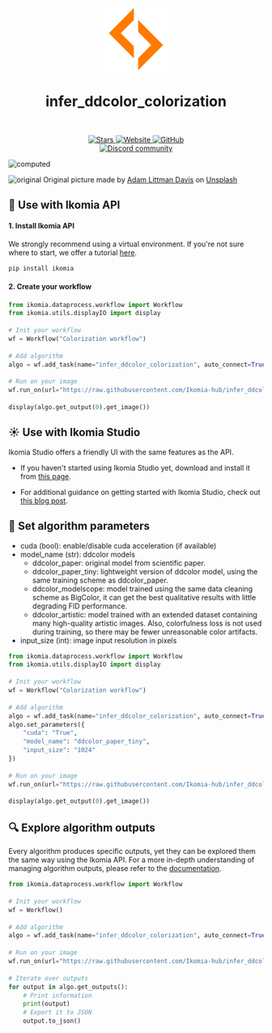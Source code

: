 <div align="center">
  <img src="https://raw.githubusercontent.com/Ikomia-hub/infer_ddcolor_colorization/main/images/icon.png" alt="Algorithm icon">
  <h1 align="center">infer_ddcolor_colorization</h1>
</div>
<br />
<p align="center">
    <a href="https://github.com/Ikomia-hub/infer_ddcolor_colorization">
        <img alt="Stars" src="https://img.shields.io/github/stars/Ikomia-hub/infer_ddcolor_colorization">
    </a>
    <a href="https://app.ikomia.ai/hub/">
        <img alt="Website" src="https://img.shields.io/website/http/app.ikomia.ai/en.svg?down_color=red&down_message=offline&up_message=online">
    </a>
    <a href="https://github.com/Ikomia-hub/infer_ddcolor_colorization/blob/main/LICENSE.md">
        <img alt="GitHub" src="https://img.shields.io/github/license/Ikomia-hub/infer_ddcolor_colorization.svg?color=blue">
    </a>    
    <br>
    <a href="https://discord.com/invite/82Tnw9UGGc">
        <img alt="Discord community" src="https://img.shields.io/badge/Discord-white?style=social&logo=discord">
    </a> 
</p>

![computed](https://raw.githubusercontent.com/Ikomia-hub/infer_ddcolor_colorization/main/images/result.png)

![original](https://unsplash.com/photos/CIian0EjHAU/download?ixid=M3wxMjA3fDB8MXxhbGx8fHx8fHx8fHwxNzA1NTc0Nzk0fA&force=true)
Original picture made by <a href="https://unsplash.com/fr/@adamlittmandavis?utm_content=creditCopyText&utm_medium=referral&utm_source=unsplash">Adam Littman Davis</a> on <a href="https://unsplash.com/fr/photos/photo-en-niveaux-de-gris-de-montagnes-et-darbres-CIian0EjHAU?utm_content=creditCopyText&utm_medium=referral&utm_source=unsplash">Unsplash</a>
  
## :rocket: Use with Ikomia API

#### 1. Install Ikomia API

We strongly recommend using a virtual environment. If you're not sure where to start, we offer a tutorial [here](https://www.ikomia.ai/blog/a-step-by-step-guide-to-creating-virtual-environments-in-python).

```sh
pip install ikomia
```

#### 2. Create your workflow

```python
from ikomia.dataprocess.workflow import Workflow
from ikomia.utils.displayIO import display

# Init your workflow
wf = Workflow("Colorization workflow")

# Add algorithm
algo = wf.add_task(name="infer_ddcolor_colorization", auto_connect=True)

# Run on your image  
wf.run_on(url="https://raw.githubusercontent.com/Ikomia-hub/infer_ddcolor_colorization/main/images/original.jpg")

display(algo.get_output(0).get_image())
```

## :sunny: Use with Ikomia Studio

Ikomia Studio offers a friendly UI with the same features as the API.

- If you haven't started using Ikomia Studio yet, download and install it from [this page](https://www.ikomia.ai/studio).

- For additional guidance on getting started with Ikomia Studio, check out [this blog post](https://www.ikomia.ai/blog/how-to-get-started-with-ikomia-studio).

## :pencil: Set algorithm parameters

- cuda (bool): enable/disable cuda acceleration (if available)
- model_name (str): ddcolor models
  - ddcolor_paper: original model from scientific paper.
  - ddcolor_paper_tiny: lightweight version of ddcolor model, using the same training scheme as ddcolor_paper.
  - ddcolor_modelscope: model trained using the same data cleaning scheme as BigColor, it can get the best qualitative results with little degrading FID performance.
  - ddcolor_artistic: model trained with an extended dataset containing many high-quality artistic images. Also, colorfulness loss is not used during training, so there may be fewer unreasonable color artifacts.
- input_size (int): image input resolution in pixels


```python
from ikomia.dataprocess.workflow import Workflow
from ikomia.utils.displayIO import display

# Init your workflow
wf = Workflow("Colorization workflow")

# Add algorithm
algo = wf.add_task(name="infer_ddcolor_colorization", auto_connect=True)
algo.set_parameters({
    "cuda": "True",
    "model_name": "ddcolor_paper_tiny",
    "input_size": "1024"
})

# Run on your image  
wf.run_on(url="https://raw.githubusercontent.com/Ikomia-hub/infer_ddcolor_colorization/main/images/original.jpg")

display(algo.get_output(0).get_image())
```

## :mag: Explore algorithm outputs

Every algorithm produces specific outputs, yet they can be explored them the same way using the Ikomia API. For a more in-depth understanding of managing algorithm outputs, please refer to the [documentation](https://ikomia-dev.github.io/python-api-documentation/advanced_guide/IO_management.html).

```python
from ikomia.dataprocess.workflow import Workflow

# Init your workflow
wf = Workflow()

# Add algorithm
algo = wf.add_task(name="infer_ddcolor_colorization", auto_connect=True)

# Run on your image  
wf.run_on(url="https://raw.githubusercontent.com/Ikomia-hub/infer_ddcolor_colorization/main/images/original.jpg")

# Iterate over outputs
for output in algo.get_outputs():
    # Print information
    print(output)
    # Export it to JSON
    output.to_json()
```